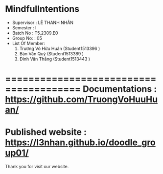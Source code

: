 MindfulIntentions
=======================================
+ Supervisor		: LÊ THANH NHÂN
+ Semester		: I	
+ Batch No		: T5.2309.E0	
+ Group No:		: 05
+ List Of Member:
	1. Trương Võ Hữu Huân (Student1513396 )
	2. Bàn Văn Quý	(Student1513389 )
	3. Đinh Văn Thắng (Student1513443 )	


=======================================
Documentations : https://github.com/TruongVoHuuHuan/
=======================================
Published website : https://l3nhan.github.io/doodle_group01/
=======================================
Thank you for visit our website.
